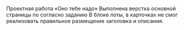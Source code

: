 Проектная работа «Оно тебе надо»
Выполнена верстка основной страницы по согласно заданию
В блоке лоты, в карточках не смог реализовать правильное размещение заголовка и описания.
